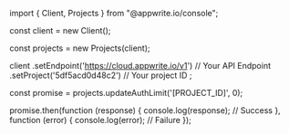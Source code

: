 import { Client, Projects } from "@appwrite.io/console";

const client = new Client();

const projects = new Projects(client);

client
    .setEndpoint('https://cloud.appwrite.io/v1') // Your API Endpoint
    .setProject('5df5acd0d48c2') // Your project ID
;

const promise = projects.updateAuthLimit('[PROJECT_ID]', 0);

promise.then(function (response) {
    console.log(response); // Success
}, function (error) {
    console.log(error); // Failure
});
